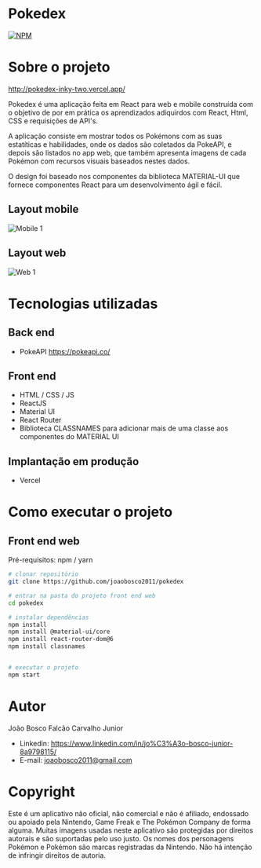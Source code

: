 # Pokedex
[![NPM](https://img.shields.io/npm/l/react)](https://github.com/joaobosco2011/pokedex/blob/main/LICENSE) 

# Sobre o projeto

http://pokedex-inky-two.vercel.app/

Pokedex é uma aplicação feita em React para web e mobile construída com o objetivo de por em prática os aprendizados adiquirdos com React, Html, CSS e requisições de API's.

A aplicação consiste em mostrar todos os Pokémons com as suas estatíticas e habilidades, onde os dados são coletados da PokeAPI, e depois são listados no app web, que também apresenta imagens de cada Pokémon com recursos visuais baseados nestes dados.

O design foi baseado nos componentes da biblioteca MATERIAL-UI que fornece componentes React para um desenvolvimento ágil e fácil.

## Layout mobile
![Mobile 1](https://user-images.githubusercontent.com/28218472/166842650-ccc97760-d512-42ae-8b8f-4c66832fd2b8.png)

## Layout web
![Web 1](https://user-images.githubusercontent.com/28218472/166842798-af29d121-7e19-47f2-bead-eb8a144b09fd.png)


# Tecnologias utilizadas
## Back end
- PokeAPI https://pokeapi.co/
## Front end
- HTML / CSS / JS 
- ReactJS
- Material UI
- React Router
- Biblioteca CLASSNAMES para adicionar mais de uma classe aos componentes do MATERIAL UI
## Implantação em produção
- Vercel

# Como executar o projeto

## Front end web
Pré-requisitos: npm / yarn

```bash
# clonar repositório
git clone https://github.com/joaobosco2011/pokedex

# entrar na pasta do projeto front end web
cd pokedex

# instalar dependências
npm install
npm install @material-ui/core
npm install react-router-dom@6
npm install classnames


# executar o projeto
npm start
```

# Autor

João Bosco Falcão Carvalho Junior

 - Linkedin: https://www.linkedin.com/in/jo%C3%A3o-bosco-junior-8a9798115/
 - E-mail: joaobosco2011@gmail.com

# Copyright
Este é um aplicativo não oficial, não comercial e não é afiliado, endossado ou apoiado pela Nintendo, Game Freak e The Pokémon Company de forma alguma. Muitas imagens usadas neste aplicativo são protegidas por direitos autorais e são suportadas pelo uso justo. Os nomes dos personagens Pokémon e Pokémon são marcas registradas da Nintendo. Não há intenção de infringir direitos de autoria.

